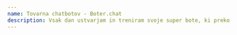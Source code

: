 ```yaml
---
name: Tovarna chatbotov - Boter.chat
description: Vsak dan ustvarjam in treniram svoje super bote, ki preko pogovornih aplikacij vzpostavljajo stik med uporabnikom in podjetji.
---
```

